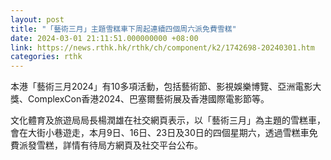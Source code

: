 ```yaml
---
layout: post
title: "「藝術三月」主題雪糕車下周起連續四個周六派免費雪糕"
date: 2024-03-01 21:11:51.000000000 +08:00
link: https://news.rthk.hk/rthk/ch/component/k2/1742698-20240301.htm
categories: rthk
---
```


本港「藝術三月2024」有10多項活動，包括藝術節、影視娛樂博覽、亞洲電影大獎、ComplexCon香港2024、巴塞爾藝術展及香港國際電影節等。

文化體育及旅遊局局長楊潤雄在社交網頁表示，以「藝術三月」為主題的雪糕車，會在大街小巷遊走，本月9日、16日、23日及30日的四個星期六，透過雪糕車免費派發雪糕，詳情有待局方網頁及社交平台公布。
